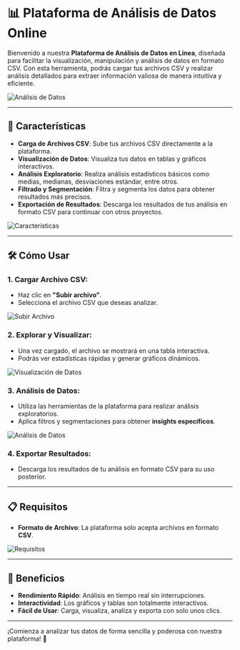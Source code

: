 # 📊 Plataforma de Análisis de Datos Online

Bienvenido a nuestra **Plataforma de Análisis de Datos en Línea**, diseñada para facilitar la visualización, manipulación y análisis de datos en formato CSV. Con esta herramienta, podrás cargar tus archivos CSV y realizar análisis detallados para extraer información valiosa de manera intuitiva y eficiente.

![Análisis de Datos](https://via.placeholder.com/1200x400?text=Análisis+de+Datos+en+Tiempo+Real)  

---

## 🚀 Características

- **Carga de Archivos CSV**: Sube tus archivos CSV directamente a la plataforma.
- **Visualización de Datos**: Visualiza tus datos en tablas y gráficos interactivos.
- **Análisis Exploratorio**: Realiza análisis estadísticos básicos como medias, medianas, desviaciones estándar, entre otros.
- **Filtrado y Segmentación**: Filtra y segmenta los datos para obtener resultados más precisos.
- **Exportación de Resultados**: Descarga los resultados de tus análisis en formato CSV para continuar con otros proyectos.

![Características](https://via.placeholder.com/800x300?text=Características+de+la+Plataforma)

---

## 🛠️ Cómo Usar

### 1. **Cargar Archivo CSV:**

- Haz clic en **"Subir archivo"**.
- Selecciona el archivo CSV que deseas analizar.

![Subir Archivo](https://via.placeholder.com/600x300?text=Sube+tu+Archivo+CSV)

### 2. **Explorar y Visualizar:**

- Una vez cargado, el archivo se mostrará en una tabla interactiva.
- Podrás ver estadísticas rápidas y generar gráficos dinámicos.

![Visualización de Datos](https://via.placeholder.com/800x400?text=Visualización+Interactivas+de+Datos)

### 3. **Análisis de Datos:**

- Utiliza las herramientas de la plataforma para realizar análisis exploratorios.
- Aplica filtros y segmentaciones para obtener **insights específicos**.

![Análisis de Datos](https://via.placeholder.com/600x300?text=Análisis+Estadísticos+en+Tiempo+Real)

### 4. **Exportar Resultados:**

- Descarga los resultados de tu análisis en formato CSV para su uso posterior.

---

## 📋 Requisitos

- **Formato de Archivo**: La plataforma solo acepta archivos en formato **CSV**.

![Requisitos](https://via.placeholder.com/600x300?text=Formato+CSV+Requerido)

---

## 🌟 Beneficios

- **Rendimiento Rápido**: Análisis en tiempo real sin interrupciones.
- **Interactividad**: Los gráficos y tablas son totalmente interactivos.
- **Fácil de Usar**: Carga, visualiza, analiza y exporta con solo unos clics.

---

¡Comienza a analizar tus datos de forma sencilla y poderosa con nuestra plataforma! 🚀

